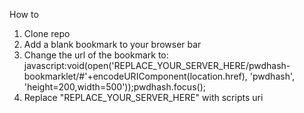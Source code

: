 How to

1. Clone repo
2. Add a blank bookmark to your browser bar
3. Change the url of the bookmark to: javascript:void(open('REPLACE_YOUR_SERVER_HERE/pwdhash-bookmarklet/#'+encodeURIComponent(location.href), 'pwdhash', 'height=200,width=500'));pwdhash.focus();
4. Replace "REPLACE_YOUR_SERVER_HERE" with scripts uri
